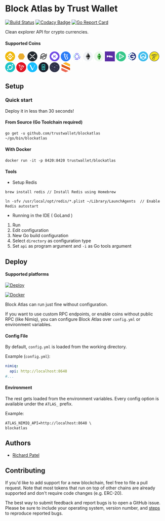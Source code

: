 # Block Atlas by Trust Wallet

[![Build Status](https://dev.azure.com/TrustWallet/Trust%20BlockAtlas/_apis/build/status/TrustWallet.blockatlas?branchName=master)](https://dev.azure.com/TrustWallet/Trust%20BlockAtlas/_build/latest?definitionId=27&branchName=master)
[![Codacy Badge](https://api.codacy.com/project/badge/Grade/43834b0c94ad4f6088629aa3e3bb5e94)](https://www.codacy.com/app/TrustWallet/blockatlas?utm_source=github.com&amp;utm_medium=referral&amp;utm_content=TrustWallet/blockatlas&amp;utm_campaign=Badge_Grade)
[![Go Report Card](https://goreportcard.com/badge/TrustWallet/blockatlas)](https://goreportcard.com/report/TrustWallet/blockatlas)

Clean explorer API for crypto currencies.

#### Supported Coins

<a href="https://binance.com" target="_blank"><img src="https://raw.githubusercontent.com/TrustWallet/tokens/master/coins/714.png" width="32" /></a>
<a href="https://nimiq.com" target="_blank"><img src="https://raw.githubusercontent.com/TrustWallet/tokens/master/coins/242.png" width="32" /></a>
<a href="https://ripple.com" target="_blank"><img src="https://raw.githubusercontent.com/TrustWallet/tokens/master/coins/144.png" width="32" /></a>
<a href="https://stellar.org" target="_blank"><img src="https://raw.githubusercontent.com/TrustWallet/tokens/master/coins/148.png" width="32" /></a>
<a href="https://kin.org" target="_blank"><img src="https://raw.githubusercontent.com/TrustWallet/tokens/master/coins/2017.png" width="32" /></a>
<a href="https://tezos.com" target="_blank"><img src="https://raw.githubusercontent.com/TrustWallet/tokens/master/coins/1729.png" width="32" /></a>
<a href="https://aion.network" target="_blank"><img src="https://raw.githubusercontent.com/TrustWallet/tokens/master/coins/425.png" width="32" /></a>
<a href="https://ethereum.org" target="_blank"><img src="https://raw.githubusercontent.com/TrustWallet/tokens/master/coins/60.png" width="32" /></a>
<a href="https://ethereumclassic.github.io" target="_blank"><img src="https://raw.githubusercontent.com/TrustWallet/tokens/master/coins/61.png" width="32" /></a>
<a href="https://poa.network" target="_blank"><img src="https://raw.githubusercontent.com/TrustWallet/tokens/master/coins/178.png" width="32" /></a>
<a href="https://callisto.network" target="_blank"><img src="https://raw.githubusercontent.com/TrustWallet/tokens/master/coins/820.png" width="32" /></a>
<a href="https://gochain.io" target="_blank"><img src="https://raw.githubusercontent.com/TrustWallet/tokens/master/coins/6060.png" width="32" /></a>
<a href="https://wanchain.org" target="_blank"><img src="https://raw.githubusercontent.com/TrustWallet/tokens/master/coins/5718350.png" width="32" /></a>
<a href="https://thundercore.com" target="_blank"><img src="https://raw.githubusercontent.com/TrustWallet/tokens/master/coins/1001.png" width="32" /></a>
<a href="https://icon.foundation" target="_blank"><img src="https://raw.githubusercontent.com/TrustWallet/tokens/master/coins/74.png" width="32" /></a>
<a href="https://tron.network" target="_blank"><img src="https://raw.githubusercontent.com/TrustWallet/tokens/master/coins/195.png" width="32" /></a>
<a href="https://vechain.org/" target="_blank"><img src="https://raw.githubusercontent.com/TrustWallet/tokens/master/coins/818.png" width="32" /></a>
<a href="https://www.thetatoken.org/" target="_blank"><img src="https://raw.githubusercontent.com/TrustWallet/tokens/master/coins/500.png" width="32" /></a>
<a href="https://cosmos.network/" target="_blank"><img src="https://raw.githubusercontent.com/TrustWallet/tokens/master/coins/118.png" width="32" /></a>
<a href="https://semux.org/" target="_blank"><img src="https://raw.githubusercontent.com/TrustWallet/tokens/master/coins/7562605.png" width="32" /></a>

## Setup

### Quick start

Deploy it in less than 30 seconds!

#### From Source (Go Toolchain required)

```shell
go get -u github.com/trustwallet/blockatlas
~/go/bin/blockatlas
```

#### With Docker

`docker run -it -p 8420:8420 trustwallet/blockatlas`

#### Tools

-   Setup Redis

```shell
brew install redis // Install Redis using Homebrew
```

```shell
ln -sfv /usr/local/opt/redis/*.plist ~/Library/LaunchAgents  // Enable Redis autostart
```

-   Running in the IDE ( GoLand )

1.  Run
2.  Edit configuration
3.  New Go build configuration
4.  Select `directory` as configuration type
5.  Set `api` as program argument and `-i` as Go tools argument 

## Deploy

#### Supported platforms

[![Deploy](https://www.herokucdn.com/deploy/button.svg)](https://www.heroku.com/deploy/?template=https://github.com/TrustWallet/blockatlas)

[![Docker](https://img.shields.io/docker/cloud/build/trustwallet/blockatlas.svg?style=for-the-badge)](https://hub.docker.com/r/trustwallet/blockatlas)

Block Atlas can run just fine without configuration.

If you want to use custom RPC endpoints, or enable coins without public RPC (like Nimiq),
you can configure Block Atlas over `config.yml` or environment variables.

#### Config File

By default, `config.yml` is loaded from the working directory.

Example (`config.yml`):

```yaml
nimiq:
  api: http://localhost:8648
#...
```

#### Environment

The rest gets loaded from the environment variables.
Every config option is available under the `ATLAS_` prefix.

Example:

```shell
ATLAS_NIMIQ_API=http://localhost:8648 \
blockatlas
```

## Authors

-   [Richard Patel](https://github.com/terorie)

## Contributing

If you'd like to add support for a new blockchain, feel free to file a pull request.
Note that most tokens that run on top of other chains are already supported and
don't require code changes (e.g. ERC-20).

The best way to submit feedback and report bugs is to open a GitHub issue.
Please be sure to include your operating system, version number, and
[steps](https://gist.github.com/nrollr/eb24336b8fb8e7ba5630) to reproduce reported bugs.
